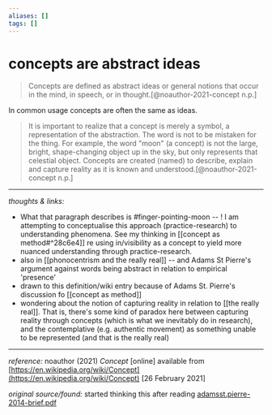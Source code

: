 ```yaml
---
aliases: []
tags: []
---
```


# concepts are abstract ideas

>Concepts are defined as abstract ideas or general notions that occur in the mind, in speech, or in thought.[@noauthor-2021-concept n.p.]

In common usage concepts are often the same as ideas.

>It is important to realize that a concept is merely a symbol, a representation of the abstraction. The word is not to be mistaken for the thing. For example, the word "moon" (a concept) is not the large, bright, shape-changing object up in the sky, but only represents that celestial object. Concepts are created (named) to describe, explain and capture reality as it is known and understood.[@noauthor-2021-concept n.p.]

---

_thoughts & links:_

- What that paragraph describes is #finger-pointing-moon -- ! I am attempting to conceptualise this approach (practice-research) to understanding phenomena. See my thinking in [[concept as method#^28c6e4]] re using in/visibility as a concept to yield more nuanced understanding through practice-research.
- also in [[phonocentrism and the really real]] -- and Adams St Pierre's argument against words being abstract in relation to empirical 'presence' 
- drawn to this definition/wiki entry because of Adams St. Pierre's discussion fo [[concept as method]]
- wondering about the notion of capturing reality in relation to [[the really real]]. That is, there's some kind of paradox here between capturing reality through concepts (which is what we inevitably do in research), and the contemplative (e.g. authentic movement) as something unable to be represented (and that is the really real)


---

_reference:_ noauthor (2021) _Concept_ \[online\] available from [https://en.wikipedia.org/wiki/Concept](https://en.wikipedia.org/wiki/Concept) \[26 February 2021\]

_original source/found:_ started thinking this after reading [adamsst.pierre-2014-brief.pdf](hook://file/vMkNJKWV4?p=RHJvcGJveC9iaWJsaW9ncmFwaHkgcGRmcw==&n=adamsst.pierre-2014-brief.pdf)